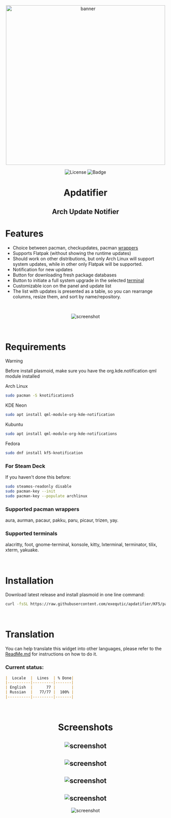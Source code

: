 <div align="center">

<img src="./screenshots/screenshot_1.png" width="500px" alt="banner"/>

![License](https://img.shields.io/github/license/exequtic/apdatifier?style=plastic&logo=gnu&color=red)
![Badge](https://img.shields.io/badge/Beep-Boop-green?style=plastic&logo=dependabot)
<!-- ![Stars](https://img.shields.io/github/stars/exequtic/apdatifier?style=plastic&logo=github&color=blue) -->

# Apdatifier
## Arch Update Notifier

</div>

# Features
- Choice between pacman, checkupdates, pacman [wrappers](#supported-pacman-wrappers)
- Supports Flatpak (without showing the runtime updates)
- Should work on other distributions, but only Arch Linux will support system updates, while in other only Flatpak will be supported.
- Notification for new updates
- Button for downloading fresh package databases
- Button to initiate a full system upgrade in the selected [terminal](#supported-terminals)
- Customizable icon on the panel and update list
- The list with updates is presented as a table, so you can rearrange columns, resize them, and sort by name/repository.

<div align="center">

<br>

![screenshot](./screenshots/screenshot_2.png)

</div>

<br>

# Requirements
>[!WARNING]
>Before install plasmoid, make sure you have the org.kde.notification qml module installed

Arch Linux
```bash
sudo pacman -S knotifications5
```

KDE Neon
```bash
sudo apt install qml-module-org-kde-notification
```

Kubuntu
```bash
sudo apt install qml-module-org-kde-notifications
```

Fedora
```bash
sudo dnf install kf5-knotification
```

### For Steam Deck
If you haven't done this before:
```bash
sudo steamos-readonly disable
sudo pacman-key --init
sudo pacman-key --populate archlinux
```

### Supported pacman wrappers
aura, aurman, pacaur, pakku, paru, picaur, trizen, yay.

### Supported terminals
alacritty, foot, gnome-terminal, konsole, kitty, lxterminal, terminator, tilix, xterm, yakuake.

<br>

# Installation
Download latest release and install plasmoid in one line command:
```bash
curl -fsSL https://raw.githubusercontent.com/exequtic/apdatifier/KF5/package/contents/tools.sh | sh -s install
```

<br>

# Translation
You can help translate this widget into other languages, please refer to the [ReadMe.md](https://github.com/exequtic/apdatifier/blob/main/package/translate/ReadMe.md) for instructions on how to do it.

### Current status:
```markdown
|  Locale  |  Lines  | % Done|
|----------|---------|-------|
| English  |      77 |       |
| Russian  |   77/77 |  100% |
|----------|---------|-------|
```


<div align="center">

<br>

# Screenshots

![screenshot](./screenshots/screenshot_3.png)
---
![screenshot](./screenshots/screenshot_4.png)
---
![screenshot](./screenshots/screenshot_5.png)
---
![screenshot](./screenshots/screenshot_6.png)
---
![screenshot](./screenshots/screenshot_7.png)

</div>
